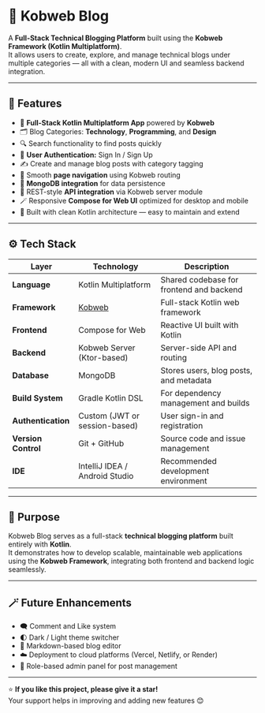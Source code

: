 # 📝 Kobweb Blog

A **Full-Stack Technical Blogging Platform** built using the **Kobweb Framework (Kotlin Multiplatform)**.  
It allows users to create, explore, and manage technical blogs under multiple categories — all with a clean, modern UI and seamless backend integration.    

---

## 🚀 Features

- 🧠 **Full-Stack Kotlin Multiplatform App** powered by **Kobweb**
- 🗂️ Blog Categories: **Technology**, **Programming**, and **Design**
- 🔍 Search functionality to find posts quickly
- 👤 **User Authentication:** Sign In / Sign Up
- ✍️ Create and manage blog posts with category tagging
- 🧭 Smooth **page navigation** using Kobweb routing
- 💾 **MongoDB integration** for data persistence
- 🔗 REST-style **API integration** via Kobweb server module
- 🪄 Responsive **Compose for Web UI** optimized for desktop and mobile
- 🧰 Built with clean Kotlin architecture — easy to maintain and extend

---

## ⚙️ Tech Stack

| Layer | Technology | Description |
|-------|-------------|-------------|
| **Language** | Kotlin Multiplatform | Shared codebase for frontend and backend |
| **Framework** | [Kobweb](https://github.com/varabyte/kobweb) | Full-stack Kotlin web framework |
| **Frontend** | Compose for Web | Reactive UI built with Kotlin |
| **Backend** | Kobweb Server (Ktor-based) | Server-side API and routing |
| **Database** | MongoDB | Stores users, blog posts, and metadata |
| **Build System** | Gradle Kotlin DSL | For dependency management and builds |
| **Authentication** | Custom (JWT or session-based) | User sign-in and registration |
| **Version Control** | Git + GitHub | Source code and issue management |
| **IDE** | IntelliJ IDEA / Android Studio | Recommended development environment |

---

## 🎯 Purpose

Kobweb Blog serves as a full-stack **technical blogging platform** built entirely with **Kotlin**.  
It demonstrates how to develop scalable, maintainable web applications using the **Kobweb Framework**, integrating both frontend and backend logic seamlessly.

---

## 🪄 Future Enhancements

- 🗨️ Comment and Like system
- 🌓 Dark / Light theme switcher
- 📝 Markdown-based blog editor
- ☁️ Deployment to cloud platforms (Vercel, Netlify, or Render)
- 🔐 Role-based admin panel for post management

---

⭐ **If you like this project, please give it a star!**  
Your support helps in improving and adding new features 😊